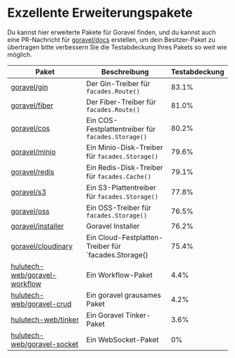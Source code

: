 # Exzellente Erweiterungspakete

Du kannst hier erweiterte Pakete für Goravel finden, und du kannst auch eine PR-Nachricht für [goravel/docs](https://github.com/goravel/docs) erstellen, um dein Besitzer-Paket zu übertragen bitte verbessern Sie die Testabdeckung Ihres Pakets so weit wie möglich.

| Paket                                                                             | Beschreibung                                                                             | Testabdeckung         |
| --------------------------------------------------------------------------------- | ---------------------------------------------------------------------------------------- | --------------------- |
| [goravel/gin](https://github.com/goravel/gin)                                     | Der Gin-Treiber für `facades.Route()`                                                    | 83.1% |
| [goravel/fiber](https://github.com/goravel/fiber)                                 | Der Fiber-Treiber für `facades.Route()`                                                  | 81.0% |
| [goravel/cos](https://github.com/goravel/cos)                                     | Ein COS-Festplattentreiber für `facades.Storage()`                                       | 80.2% |
| [goravel/minio](https://github.com/goravel/minio)                                 | Ein Minio-Disk-Treiber für `facades.Storage()`                                           | 79.6% |
| [goravel/redis](https://github.com/goravel/redis)                                 | Ein Redis-Disk-Treiber für `facades.Cache()`                                             | 79.1% |
| [goravel/s3](https://github.com/goravel/s3)                                       | Ein S3-Plattentreiber für `facades.Storage()`                                            | 77.8% |
| [goravel/oss](https://github.com/goravel/oss)                                     | Ein OSS-Treiber für `facades.Storage()`                                                  | 76.5% |
| [goravel/installer](https://github.com/goravel/installer)                         | Goravel Installer                                                                        | 76.2% |
| [goravel/cloudinary](https://github.com/goravel/cloudinary)                       | Ein Cloud-Festplatten-Treiber für \`facades.Storage() | 75.4% |
| [hulutech-web/goravel-workflow](https://github.com/hulutech-web/goravel-workflow) | Ein Workflow-Paket                                                                       | 4.4%  |
| [hulutech-web/goravel-crud](https://github.com/hulutech-web/goravel-crud)         | Ein goravel grausames Paket                                                              | 4.2%  |
| [hulutech-web/tinker](https://github.com/hulutech-web/tinker)                     | Ein Goravel Tinker-Paket                                                                 | 3.6%  |
| [hulutech-web/goravel-socket](https://github.com/hulutech-web/goravel-socket)     | Ein WebSocket-Paket                                                                      | 0%                    |
